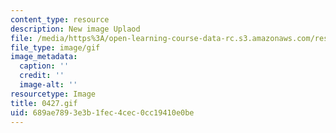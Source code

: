 ```yaml
---
content_type: resource
description: New image Uplaod
file: /media/https%3A/open-learning-course-data-rc.s3.amazonaws.com/res-21g-01-kana-spring-2010/689ae7893e3b1fec4cec0cc19410e0be_0427.gif
file_type: image/gif
image_metadata:
  caption: ''
  credit: ''
  image-alt: ''
resourcetype: Image
title: 0427.gif
uid: 689ae789-3e3b-1fec-4cec-0cc19410e0be
---
```

